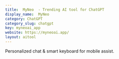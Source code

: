 ```yaml
---
title:  MyNeo  - Trending AI tool for ChatGPT
display_name:  MyNeo 
category: ChatGPT
category_slug: chatgpt
key: myneoai_app
website: https://myneoai.app/
layout: aitool
---
```


Personalized chat & smart keyboard for mobile assist.
